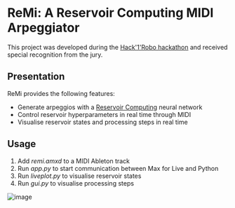 # ReMi: A Reservoir Computing MIDI Arpeggiator

This project was developed during the [Hack'1'Robo hackathon](https://sites.google.com/view/hack1robo/projets) and received special recognition from the jury.

## Presentation

ReMi provides the following features:
* Generate arpeggios with a [Reservoir Computing](https://en.wikipedia.org/wiki/Reservoir_computing)  neural network
* Control reservoir hyperparameters in real time through MIDI
* Visualise reservoir states and processing steps in real time

## Usage

1. Add  _remi.amxd_ to a MIDI Ableton track
2. Run _app.py_ to start communication between Max for Live and Python
3. Run _liveplot.py_ to visualise reservoir states
4. Run _gui.py_ to visualise processing steps

![image](https://github.com/HugoChateauLaurent/remi/assets/26091283/7dc9542b-a040-4572-b4d6-b8a20356d439)
